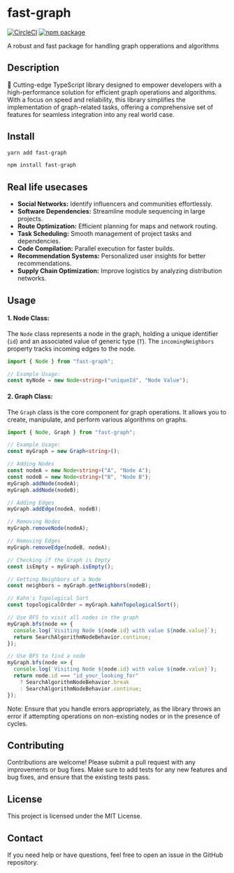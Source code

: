 # fast-graph

[![CircleCI](https://circleci.com/gh/diogofcunha/fast-graph.svg?style=svg)](https://circleci.com/gh/diogofcunha/fast-graph)
[![npm package][npm-badge]][npm]

[npm-badge]: https://img.shields.io/npm/v/fast-graph.png?style=flat-square
[npm]: https://www.npmjs.com/package/fast-graph

A robust and fast package for handling graph opperations and algorithms

## Description

🚀 Cutting-edge TypeScript library designed to empower developers with a high-performance solution for efficient graph operations and algorithms. With a focus on speed and reliability, this library simplifies the implementation of graph-related tasks, offering a comprehensive set of features for seamless integration into any real world case.

## Install

```bash
yarn add fast-graph
```

```bash
npm install fast-graph
```

## Real life usecases

- **Social Networks:** Identify influencers and communities effortlessly.
- **Software Dependencies:** Streamline module sequencing in large projects.
- **Route Optimization:** Efficient planning for maps and network routing.
- **Task Scheduling:** Smooth management of project tasks and dependencies.
- **Code Compilation:** Parallel execution for faster builds.
- **Recommendation Systems:** Personalized user insights for better recommendations.
- **Supply Chain Optimization:** Improve logistics by analyzing distribution networks.

## Usage

#### 1. **Node Class:**

The `Node` class represents a node in the graph, holding a unique identifier (`id`) and an associated value of generic type (`T`). The `incomingNeighbors` property tracks incoming edges to the node.

```typescript
import { Node } from "fast-graph";

// Example Usage:
const myNode = new Node<string>("uniqueId", "Node Value");
```

#### 2. **Graph Class:**

The `Graph` class is the core component for graph operations. It allows you to create, manipulate, and perform various algorithms on graphs.

```typescript
import { Node, Graph } from "fast-graph";

// Example Usage:
const myGraph = new Graph<string>();

// Adding Nodes
const nodeA = new Node<string>("A", "Node A");
const nodeB = new Node<string>("B", "Node B");
myGraph.addNode(nodeA);
myGraph.addNode(nodeB);

// Adding Edges
myGraph.addEdge(nodeA, nodeB);

// Removing Nodes
myGraph.removeNode(nodeA);

// Removing Edges
myGraph.removeEdge(nodeB, nodeA);

// Checking if the Graph is Empty
const isEmpty = myGraph.isEmpty();

// Getting Neighbors of a Node
const neighbors = myGraph.getNeighbors(nodeB);

// Kahn's Topological Sort
const topologicalOrder = myGraph.kahnTopologicalSort();

// Use BFS to visit all nodes in the graph
myGraph.bfs(node => {
  console.log(`Visiting Node ${node.id} with value ${node.value}`);
  return SearchAlgorithmNodeBehavior.continue;
});

// Use BFS to find a node
myGraph.bfs(node => {
  console.log(`Visiting Node ${node.id} with value ${node.value}`);
  return node.id === "id_your_looking_for"
    ? SearchAlgorithmNodeBehavior.break
    : SearchAlgorithmNodeBehavior.continue;
});
```

Note: Ensure that you handle errors appropriately, as the library throws an error if attempting operations on non-existing nodes or in the presence of cycles.

## Contributing

Contributions are welcome! Please submit a pull request with any improvements or bug fixes. Make sure to add tests for any new features and bug fixes, and ensure that the existing tests pass.

## License

This project is licensed under the MIT License.

## Contact

If you need help or have questions, feel free to open an issue in the GitHub repository.
